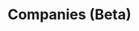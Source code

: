 ---
title: Companies (Beta)
excerpt: ''
deprecated: false
hidden: false
metadata:
  title: ''
  description: ''
  robots: index
next:
  description: ''
---